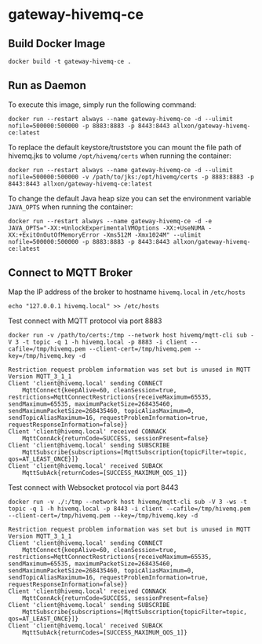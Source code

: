 
# gateway-hivemq-ce

## Build Docker Image

    docker build -t gateway-hivemq-ce .
## Run as Daemon
To execute this image, simply run the following command:

    docker run --restart always --name gateway-hivemq-ce -d --ulimit nofile=500000:500000 -p 8883:8883 -p 8443:8443 allxon/gateway-hivemq-ce:latest
To replace the default keystore/truststore you can mount the file path of hivemq.jks to volume `/opt/hivemq/certs` when running the container:

    docker run --restart always --name gateway-hivemq-ce -d --ulimit nofile=500000:500000 -v /path/to/jks:/opt/hivemq/certs -p 8883:8883 -p 8443:8443 allxon/gateway-hivemq-ce:latest
To change the default Java heap size you can set the environment variable `JAVA_OPTS` when running the container:

    docker run --restart always --name gateway-hivemq-ce -d -e JAVA_OPTS="-XX:+UnlockExperimentalVMOptions -XX:+UseNUMA -XX:+ExitOnOutOfMemoryError -Xms512M -Xmx1024M" --ulimit nofile=500000:500000 -p 8883:8883 -p 8443:8443 allxon/gateway-hivemq-ce:latest

## Connect to MQTT Broker
Map the IP address of the broker to hostname `hivemq.local` in `/etc/hosts`

    echo "127.0.0.1 hivemq.local" >> /etc/hosts
Test connect with MQTT protocol via port 8883

    docker run -v /path/to/certs:/tmp --network host hivemq/mqtt-cli sub -V 3 -t topic -q 1 -h hivemq.local -p 8883 -i client --cafile=/tmp/hivemq.pem --client-cert=/tmp/hivemq.pem --key=/tmp/hivemq.key -d

    Restriction request problem information was set but is unused in MQTT Version MQTT_3_1_1
    Client 'client@hivemq.local' sending CONNECT
        MqttConnect{keepAlive=60, cleanSession=true, restrictions=MqttConnectRestrictions{receiveMaximum=65535, sendMaximum=65535, maximumPacketSize=268435460, sendMaximumPacketSize=268435460, topicAliasMaximum=0, sendTopicAliasMaximum=16, requestProblemInformation=true, requestResponseInformation=false}}
    Client 'client@hivemq.local' received CONNACK
        MqttConnAck{returnCode=SUCCESS, sessionPresent=false}
    Client 'client@hivemq.local' sending SUBSCRIBE
        MqttSubscribe{subscriptions=[MqttSubscription{topicFilter=topic, qos=AT_LEAST_ONCE}]}
    Client 'client@hivemq.local' received SUBACK
        MqttSubAck{returnCodes=[SUCCESS_MAXIMUM_QOS_1]}

Test connect with Websocket protocol via port 8443

    docker run -v ./:/tmp --network host hivemq/mqtt-cli sub -V 3 -ws -t topic -q 1 -h hivemq.local -p 8443 -i client --cafile=/tmp/hivemq.pem --client-cert=/tmp/hivemq.pem --key=/tmp/hivemq.key -d

    Restriction request problem information was set but is unused in MQTT Version MQTT_3_1_1
    Client 'client@hivemq.local' sending CONNECT
        MqttConnect{keepAlive=60, cleanSession=true, restrictions=MqttConnectRestrictions{receiveMaximum=65535, sendMaximum=65535, maximumPacketSize=268435460, sendMaximumPacketSize=268435460, topicAliasMaximum=0, sendTopicAliasMaximum=16, requestProblemInformation=true, requestResponseInformation=false}}
    Client 'client@hivemq.local' received CONNACK
        MqttConnAck{returnCode=SUCCESS, sessionPresent=false}
    Client 'client@hivemq.local' sending SUBSCRIBE
        MqttSubscribe{subscriptions=[MqttSubscription{topicFilter=topic, qos=AT_LEAST_ONCE}]}
    Client 'client@hivemq.local' received SUBACK
        MqttSubAck{returnCodes=[SUCCESS_MAXIMUM_QOS_1]}